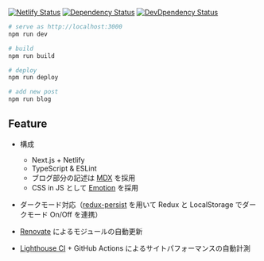 [![Netlify Status](https://api.netlify.com/api/v1/badges/6d9ef494-a24b-46a2-882b-4440976ade37/deploy-status)](https://app.netlify.com/sites/hellorusk/deploys)
[![Dependency Status](https://img.shields.io/david/7ma7X/hellorusk.net.svg?style=flat)](https://img.shields.io/david/7ma7X/hellorusk.net.svg?style=flat)
[![DevDpendency Status](https://img.shields.io/david/dev/7ma7X/hellorusk.net.svg?style=flat)](https://img.shields.io/david/dev/7ma7X/hellorusk.net.svg?style=flat)

```sh
# serve as http://localhost:3000
npm run dev

# build
npm run build

# deploy
npm run deploy

# add new post
npm run blog
```

## Feature

- 構成
  - Next.js + Netlify
  - TypeScript & ESLint
  - ブログ部分の記述は [MDX](https://mdxjs.com/) を採用
  - CSS in JS として [Emotion](https://emotion.sh/docs/introduction) を採用

- ダークモード対応（[redux-persist](https://github.com/rt2zz/redux-persist) を用いて Redux と LocalStorage でダークモード On/Off を連携）
- [Renovate](https://github.com/renovatebot/renovate) によるモジュールの自動更新
- [Lighthouse CI](https://github.com/GoogleChrome/lighthouse-ci) + GitHub Actions によるサイトパフォーマンスの自動計測